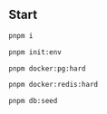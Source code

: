 ## Start

```bash
pnpm i

pnpm init:env

pnpm docker:pg:hard

pnpm docker:redis:hard

pnpm db:seed

```
